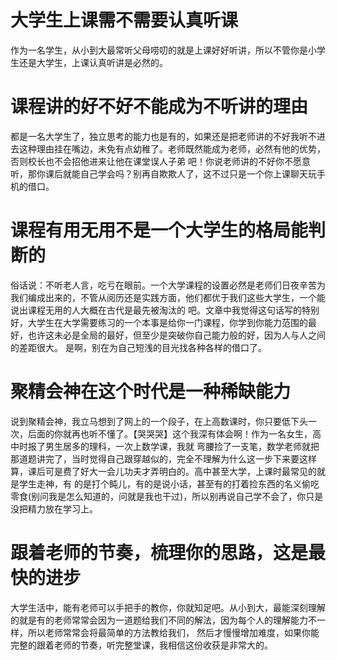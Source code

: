 # 大学生上课需不需要认真听课    
作为一名学生，从小到大最常听父母唠叨的就是上课好好听讲，所以不管你是小学生还是大学生，上课认真听讲是必然的。
# 课程讲的好不好不能成为不听讲的理由  
都是一名大学生了，独立思考的能力也是有的，如果还是把老师讲的不好我听不进去这种理由挂在嘴边，未免有点幼稚了。老师既然能成为老师，必然有他的优势，否则校长也不会招他进来让他在课堂误人子弟
吧！你说老师讲的不好你不愿意听，那你课后就能自己学会吗？别再自欺欺人了，这不过只是一个你上课聊天玩手机的借口。
# 课程有用无用不是一个大学生的格局能判断的  
俗话说：不听老人言，吃亏在眼前。一个大学课程的设置必然是老师们日夜辛苦为我们编成出来的，不管从阅历还是实践方面，他们都优于我们这些大学生，一个能说出课程无用的人大概在古代是最先被淘汰的
吧。文章中我觉得这句话写的特别好，大学生在大学需要练习的一个本事是给你一门课程，你学到你能力范围的最好，也许这未必是全局的最好，但至少是突破你自己能力般的好，因为人与人之间的差距很大。
是啊，别在为自己短浅的目光找各种各样的借口了。
# 聚精会神在这个时代是一种稀缺能力  
说到聚精会神，我立马想到了网上的一个段子，在上高数课时，你只要低下头一次，后面的你就再也听不懂了。【哭哭哭】这个我深有体会啊！作为一名女生，高中时报了男生居多的理科，一次上数学课，我就
弯腰捡了一支笔，数学老师就把那道题讲完了，当时觉得自己跟穿越似的，完全不理解为什么这一步下来要这样算，课后可是费了好大一会儿功夫才弄明白的。高中甚至大学，上课时最常见的就是学生走神，有
的是打个盹儿，有的是说小话，甚至有的打着捡东西的名义偷吃零食(别问我是怎么知道的，问就是我也干过)，所以别再说自己学不会了，你只是没把精力放在学习上。
# 跟着老师的节奏，梳理你的思路，这是最快的进步  
大学生活中，能有老师可以手把手的教你，你就知足吧。从小到大，最能深刻理解的就是有的老师常常会因为一道题给我们不同的解法，因为每个人的理解能力不一样，所以老师常常会将最简单的方法教给我们，
然后才慢慢增加难度，如果你能完整的跟着老师的节奏，听完整堂课，我相信这份收获是非常大的。
